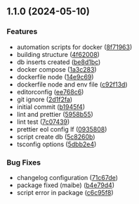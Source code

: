 

## 1.1.0 (2024-05-10)


### Features

* automation scripts for docker ([8f71963](https://github.com/ESKieroff/ultimate-boilerplate/commit/8f71963ab870d71be7bef8a531ded92c75caaa59))
* building structure ([4f62008](https://github.com/ESKieroff/ultimate-boilerplate/commit/4f6200835f27aaa30942fc1bb496af09f240a85c))
* db inserts created ([be8d1bc](https://github.com/ESKieroff/ultimate-boilerplate/commit/be8d1bcf67260e3c7979594f055faf0b36277dfe))
* docker compose ([1a3c283](https://github.com/ESKieroff/ultimate-boilerplate/commit/1a3c2834080f2cf5fcded7e51404d9a9ba404cc9))
* dockerfile node ([14e9c69](https://github.com/ESKieroff/ultimate-boilerplate/commit/14e9c69ebd7bf52fab601b8e530e63dc92ef1877))
* dockerfile node and env file ([c92f13d](https://github.com/ESKieroff/ultimate-boilerplate/commit/c92f13d275f64ea87d437e9021dd8ec47bc6154c))
* editorconfig ([ee768c6](https://github.com/ESKieroff/ultimate-boilerplate/commit/ee768c6ea63b8cdfe88e266e261db85aae7724a6))
* git ignore ([2d1f2fa](https://github.com/ESKieroff/ultimate-boilerplate/commit/2d1f2fa37837e79938817d3acda9ec77e9e0e9ff))
* initial commit ([b1945f4](https://github.com/ESKieroff/ultimate-boilerplate/commit/b1945f4ba76ff7f2bdc238cff8602b3057e75098))
* lint and prettier ([5958b55](https://github.com/ESKieroff/ultimate-boilerplate/commit/5958b5577bd012bba842b42138aca44136d60b11))
* lint test ([7c07439](https://github.com/ESKieroff/ultimate-boilerplate/commit/7c074399f140af3993d6786a3aa04ba6e9d4aa40))
* prettier eol config lf ([0935808](https://github.com/ESKieroff/ultimate-boilerplate/commit/0935808b82943457de2e3f977f5095ebb39d331a))
* script create db ([5c8260b](https://github.com/ESKieroff/ultimate-boilerplate/commit/5c8260ba3d043a12a9cee2707e24b6a561861468))
* tsconfig options ([5dbb2e4](https://github.com/ESKieroff/ultimate-boilerplate/commit/5dbb2e45a0e3386c1460235f64bb351c0d9bcfb7))


### Bug Fixes

* changelog configuration ([71c67de](https://github.com/ESKieroff/ultimate-boilerplate/commit/71c67deb70f015d280efc926a42ec5ac46ba1390))
* package fixed (maibe) ([b4e79d4](https://github.com/ESKieroff/ultimate-boilerplate/commit/b4e79d4daf2345124483ec4dcca5ff965c0a92e8))
* script error in package ([c6c95f8](https://github.com/ESKieroff/ultimate-boilerplate/commit/c6c95f8cb777424bab1c151345ec388ed7b5c2e1))
